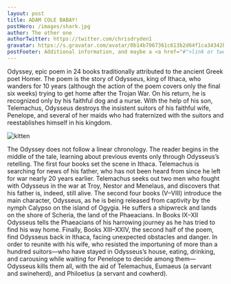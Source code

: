 ```yaml
---
layout: post
title: ADAM COLE BABAY!
postHero: /images/shark.jpg
author: The other one
authorTwitter: https://twitter.com/chrisdryden1
gravatar: https://s.gravatar.com/avatar/0b14b7967361c613b2d64f1ca34342b0?s=80
postFooter: Additional information, and maybe a <a href="#">link or two</a>
---
```


Odyssey, epic poem in 24 books traditionally attributed to the ancient Greek poet Homer. The poem is the story of Odysseus, king of Ithaca, who wanders for 10 years (although the action of the poem covers only the final six weeks) trying to get home after the Trojan War. On his return, he is recognized only by his faithful dog and a nurse. With the help of his son, Telemachus, Odysseus destroys the insistent suitors of his faithful wife, Penelope, and several of her maids who had fraternized with the suitors and reestablishes himself in his kingdom.

<img class="pull-left" src="https://placekitten.com/g/400/200"
alt="kitten">

The Odyssey does not follow a linear chronology. The reader begins in the middle of the tale, learning about previous events only through Odysseus’s retelling. The first four books set the scene in Ithaca. Telemachus is searching for news of his father, who has not been heard from since he left for war nearly 20 years earlier. Telemachus seeks out two men who fought with Odysseus in the war at Troy, Nestor and Menelaus, and discovers that his father is, indeed, still alive. The second four books (V–VIII) introduce the main character, Odysseus, as he is being released from captivity by the nymph Calypso on the island of Ogygia. He suffers a shipwreck and lands on the shore of Scheria, the land of the Phaeacians. In Books IX–XII Odysseus tells the Phaeacians of his harrowing journey as he has tried to find his way home. Finally, Books XIII–XXIV, the second half of the poem, find Odysseus back in Ithaca, facing unexpected obstacles and danger. In order to reunite with his wife, who resisted the importuning of more than a hundred suitors—who have stayed in Odysseus’s house, eating, drinking, and carousing while waiting for Penelope to decide among them—Odysseus kills them all, with the aid of Telemachus, Eumaeus (a servant and swineherd), and Philoetius (a servant and cowherd).